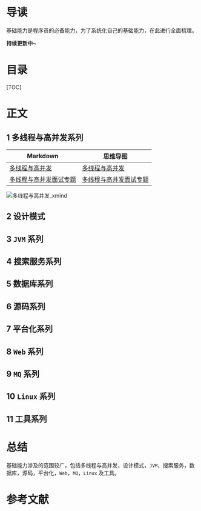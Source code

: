 # 导读

基础能力是程序员的必备能力，为了系统化自己的基础能力，在此进行全面梳理。

**持续更新中~**

# 目录

[TOC]

# 正文

## 1 多线程与高并发系列

| Markdown                                                  | 思维导图                                                     |
| --------------------------------------------------------- | ------------------------------------------------------------ |
| [多线程与高并发](./docs/多线程与高并发/多线程与高并发.md) | [多线程与高并发](./docs/多线程与高并发/MindMapping/多线程与高并发.xmind) |
| [多线程与高并发面试专题]()                                | [多线程与高并发面试专题]()                                   |

![多线程与高并发_xmind](https://gitee.com/struggle3014/picBed/raw/master/多线程与高并发_xmind.png)

## 2 设计模式



## 3 `JVM` 系列



## 4 搜索服务系列



## 5 数据库系列



## 6 源码系列



## 7 平台化系列



## 8 `Web` 系列



## 9 `MQ` 系列



## 10 `Linux` 系列



## 11 工具系列



# 总结

基础能力涉及的范围较广，包括多线程与高并发，设计模式，`JVM`，搜索服务，数据库，源码，平台化，`Web`，`MQ`，`Linux` 及工具。



# 参考文献

